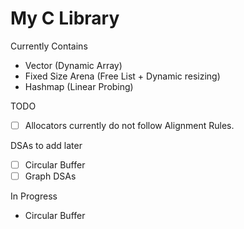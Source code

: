 # My C Library

Currently Contains

- Vector (Dynamic Array)
- Fixed Size Arena (Free List + Dynamic resizing)
- Hashmap (Linear Probing)

TODO
- [ ] Allocators currently do not follow Alignment Rules. 

DSAs to add later

- [ ] Circular Buffer
- [ ] Graph DSAs

In Progress

- Circular Buffer
